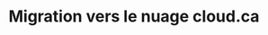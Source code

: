 ---
title: Migration vers le nuage cloud.ca
ExternalLink: https://www.cloudops.com/wp-content/uploads/2019/06/caa-insight-fr.pdf
resources:
- name: "thumbnail"
  src: "insurance-insight.jpg"
slug: "migration-vers-le-nuage-cloudca"
---
